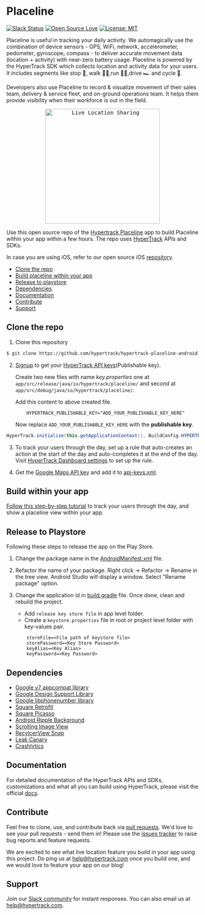 # Placeline
[![Slack Status](http://slack.hypertrack.com/badge.svg)](http://slack.hypertrack.com) [![Open Source Love](https://badges.frapsoft.com/os/v1/open-source.svg?v=103)](https://opensource.org/licenses/MIT) [![License: MIT](https://img.shields.io/badge/License-MIT-yellow.svg)](https://opensource.org/licenses/MIT)

Placeline is useful in tracking your daily activity. We automagically use the combination of device sensors - GPS, WiFi, network, accelerometer, pedometer, gyroscope, compass - to deliver accurate movement data (location + activity) with near-zero battery usage. Placeline is powered by the HyperTrack SDK which collects location and activity data for your users. It includes segments like stop 🛑, walk 🚶‍♀️,run 🏃‍♀️,drive 🏎️ and cycle 🚴. 

Developers also use Placeline to record & visualize movement of their sales team, delivery & service fleet, and on-ground operations team. It helps them provide visibility when their workforce is out in the field.

<p align="center">
<kbd>
<img src="http://res.cloudinary.com/hypertrack/image/upload/v1524554794/HT_Placeline.gif" alt="Live Location Sharing" width="300">
</kbd>
</p>

Use this open source repo of the [Hypertrack Placeline](https://play.google.com/store/apps/details?id=io.hypertrack.placeline&hl=en) app to build Placeline within your app within a few hours. The repo uses [HyperTrack](https://www.hypertrack.com/) APIs and SDKs. 

In case you are using iOS, refer to our open source iOS [repository](https://github.com/hypertrack/hypertrack-placeline-ios).

- [Clone the repo](#clone-the-repo)
- [Build placeline within your app](#build-within-your-app)
- [Release to playstore](#release-to-playstore)
- [Dependencies](#dependencies)
- [Documentation](#documentation)
- [Contribute](#contribute)
- [Support](#support)

## Clone the repo

1. Clone this repository
```bash
$ git clone https://github.com/hypertrack/hypertrack-placeline-android.git
```

2. [Signup](https://www.hypertrack.com/signup?utm_source=github&utm_campaign=ht_placeline_android) to get your [HyperTrack API keys](https://dashboard.hypertrack.com/settings)(Publishable key).

    Create two new files with name *key.properties* one at `app/src/release/java/io/hypertrack/placeline/` and second at `app/src/debug/java/io/hypertrack/placeline/`.
     
    Add this content to above created file.
    ```properties
        HYPERTRACK_PUBLISHABLE_KEY="ADD_YOUR_PUBLISHABLE_KEY_HERE"
    ```
   
    Now replace `ADD_YOUR_PUBLISHABLE_KEY_HERE` with the **publishable key**.
    
```java
HyperTrack.initialize(this.getApplicationContext(), BuildConfig.HYPERTRACK_PK);
```
3. To track your users through the day, set up a rule that auto-creates an action at the start of the day and auto-completes it at the end of the day. Visit [HyperTrack Dashboard settings](https://dashboard.hypertrack.com/settings) to set up the rule. 

4. Get the [Google Maps API key](https://developers.google.com/maps/documentation/android-api/signup) and add it to [api-keys.xml](app/src/main/res/values/api-keys.xml).


## Build within your app
[Follow this step-by-step tutorial](TUTORIAL.md) to track your users through the day, and show a placeline view within your app.

## Release to Playstore
Following these steps to release the app on the Play Store.

1. Change the package name in the [AndroidManifest.xml](app/src/main/AndroidManifest.xml#L4) file.

2. Refactor the name of your package. Right click → Refactor → Rename in the tree view. Android Studio will display a window. Select "Rename package" option.

3. Change the application id in [build.gradle](app/build.gradle#L111) file. Once done, clean and rebuild the project.
   - Add `release key store file` in app level folder.
   - Create a `keystore.properties` file in root or project level folder with key-values pair.
    ```properties
        storeFile=<File path of keystore file>
        storePassword=<Key Store Password>
        keyAlias=<Key Alias>
        keyPassword=<Key Password>
   ```

## Dependencies
* [Google v7 appcompat library](https://developer.android.com/topic/libraries/support-library/packages.html#v7-appcompat)
* [Google Design Support Library](https://developer.android.com/topic/libraries/support-library/packages.html#design)
* [Google libphonenumber library](https://github.com/googlei18n/libphonenumber/)
* [Square Retrofit](https://github.com/square/retrofit)
* [Square Picasso](https://github.com/square/picasso)
* [Android Ripple Background](https://github.com/skyfishjy/android-ripple-background)
* [Scrolling Image View](https://github.com/Q42/AndroidScrollingImageView)
* [RecylcerView Snap](https://github.com/rubensousa/RecyclerViewSnap)
* [Leak Canary](https://github.com/square/leakcanary)
* [Crashlytics](https://fabric.io/kits/android/crashlytics)

## Documentation
For detailed documentation of the HyperTrack APIs and SDKs, customizations and what all you can build using HyperTrack, please visit the official [docs](https://www.hypertrack.com/docs).

## Contribute
Feel free to clone, use, and contribute back via [pull requests](https://help.github.com/articles/about-pull-requests/). We'd love to see your pull requests - send them in! Please use the [issues tracker](https://github.com/hypertrack/hypertrack-placeline-android/issues) to raise bug reports and feature requests.

We are excited to see what live location feature you build in your app using this project. Do ping us at help@hypertrack.com once you build one, and we would love to feature your app on our blog!

## Support
Join our [Slack community](http://slack.hypertrack.com) for instant responses. You can also email us at help@hypertrack.com.
